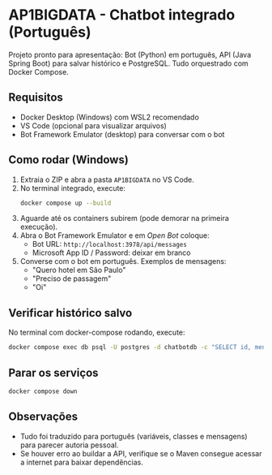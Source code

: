# AP1BIGDATA - Chatbot integrado (Português)

Projeto pronto para apresentação: Bot (Python) em português, API (Java Spring Boot) para salvar histórico e PostgreSQL.
Tudo orquestrado com Docker Compose.

## Requisitos
- Docker Desktop (Windows) com WSL2 recomendado
- VS Code (opcional para visualizar arquivos)
- Bot Framework Emulator (desktop) para conversar com o bot

## Como rodar (Windows)
1. Extraia o ZIP e abra a pasta `AP1BIGDATA` no VS Code.
2. No terminal integrado, execute:
   ```bash
   docker compose up --build
   ```
3. Aguarde até os containers subirem (pode demorar na primeira execução).
4. Abra o Bot Framework Emulator e em *Open Bot* coloque:
   - Bot URL: `http://localhost:3978/api/messages`
   - Microsoft App ID / Password: deixar em branco
5. Converse com o bot em português. Exemplos de mensagens:
   - "Quero hotel em São Paulo"
   - "Preciso de passagem"
   - "Oi"

## Verificar histórico salvo
No terminal com docker-compose rodando, execute:
```bash
docker compose exec db psql -U postgres -d chatbotdb -c "SELECT id, mensagem, resposta, data_hora FROM conversas ORDER BY id DESC LIMIT 20;"
```

## Parar os serviços
```bash
docker compose down
```

## Observações
- Tudo foi traduzido para português (variáveis, classes e mensagens) para parecer autoria pessoal.
- Se houver erro ao buildar a API, verifique se o Maven consegue acessar a internet para baixar dependências.
